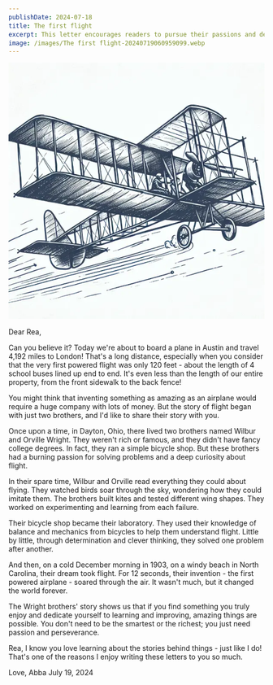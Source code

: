 ```yaml
---
publishDate: 2024-07-18
title: The first flight
excerpt: This letter encourages readers to pursue their passions and dedicate themselves to learning and improvement, using the example of the Wright brothers' journey in inventing the first powered airplane.
image: /images/The first flight-20240719060959099.webp
---
```



![center|300](../../assets/images/The%20first%20flight-20240719060959099.webp)

Dear Rea,

Can you believe it? Today we're about to board a plane in Austin and travel 4,192 miles to London! That's a long distance, especially when you consider that the very first powered flight was only 120 feet - about the length of 4 school buses lined up end to end. It's even less than the length of our entire property, from the front sidewalk to the back fence!

You might think that inventing something as amazing as an airplane would require a huge company with lots of money. But the story of flight began with just two brothers, and I'd like to share their story with you.

Once upon a time, in Dayton, Ohio, there lived two brothers named Wilbur and Orville Wright. They weren't rich or famous, and they didn't have fancy college degrees. In fact, they ran a simple bicycle shop. But these brothers had a burning passion for solving problems and a deep curiosity about flight.

In their spare time, Wilbur and Orville read everything they could about flying. They watched birds soar through the sky, wondering how they could imitate them. The brothers built kites and tested different wing shapes. They worked on experimenting and learning from each failure.

Their bicycle shop became their laboratory. They used their knowledge of balance and mechanics from bicycles to help them understand flight. Little by little, through determination and clever thinking, they solved one problem after another.

And then, on a cold December morning in 1903, on a windy beach in North Carolina, their dream took flight. For 12 seconds, their invention - the first powered airplane - soared through the air. It wasn't much, but it changed the world forever.

The Wright brothers' story shows us that if you find something you truly enjoy and dedicate yourself to learning and improving, amazing things are possible. You don't need to be the smartest or the richest; you just need passion and perseverance.

Rea, I know you love learning about the stories behind things - just like I do! That's one of the reasons I enjoy writing these letters to you so much. 

Love,
Abba
July 19, 2024
